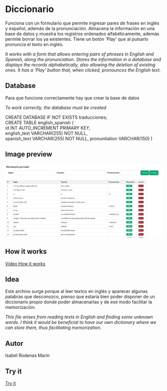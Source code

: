 # Diccionario
Funciona con un formulario que permite ingresar pares de frases en inglés y español, además de la pronunciación. Almacena la información en una base de datos y muestra los registros ordenados alfabéticamente, además permite borrar los ya existentes. Tiene un botón 'Play' que al pulsarlo pronuncia el texto en inglés.  

*It works with a form that allows entering pairs of phrases in English and Spanish, along the pronunciation.
Stores the information in a database and displays the records alphabetically, also allowing the deletion of existing ones.
It has a 'Play' button that, when clicked, pronounces the English text.*

## Database
Para que funcione correctamente hay que crear la base de datos

*To work correctly, the database must be created*
  
CREATE DATABASE IF NOT EXISTS traducciones;  
CREATE TABLE english_spanish (  
    id INT AUTO_INCREMENT PRIMARY KEY,  
    english_text VARCHAR(255) NOT NULL,  
    spanish_text VARCHAR(255) NOT NULL,
    pronuntiation VARCHAR(150)
)

## Image preview
![Preview](https://raw.githubusercontent.com/isromar/php/main/diccionario/preview.JPG)

## How it works
[Video How it works](https://youtu.be/i-SQhMCgNhQ)

## Idea
Este archivo surge porque al leer textos en inglés y aparecer algunas palabras que desconozco, pienso que estaría bien poder disponer de un diccionario propio donde poder almacenarlas y de ese modo facilitar la memorización.  

*This file arises from reading texts in English and finding some unknown words. I think it would be beneficial to have our own dictionary where we can store them, thus facilitating memorization.*

## Autor
Isabel Rodenas Marin

## Try it
[Try it](https://isabelrodenas.es/diccionario/)